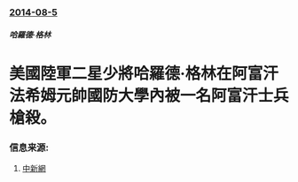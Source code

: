 ### [2014-08-5](/news/2014/08/5/index.md)

##### 哈羅德·格林
# 美國陸軍二星少將哈羅德·格林在阿富汗法希姆元帥國防大學內被一名阿富汗士兵槍殺。 




### 信息来源:

1. [中新網](http://www.chinanews.com/gj/2014/08-08/6472738.shtml)
